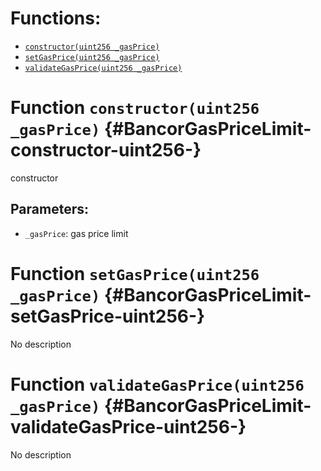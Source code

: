 

# Functions:
- [`constructor(uint256 _gasPrice)`](#BancorGasPriceLimit-constructor-uint256-)
- [`setGasPrice(uint256 _gasPrice)`](#BancorGasPriceLimit-setGasPrice-uint256-)
- [`validateGasPrice(uint256 _gasPrice)`](#BancorGasPriceLimit-validateGasPrice-uint256-)


# Function `constructor(uint256 _gasPrice)` {#BancorGasPriceLimit-constructor-uint256-}
constructor

## Parameters:
- `_gasPrice`:    gas price limit
# Function `setGasPrice(uint256 _gasPrice)` {#BancorGasPriceLimit-setGasPrice-uint256-}
No description
# Function `validateGasPrice(uint256 _gasPrice)` {#BancorGasPriceLimit-validateGasPrice-uint256-}
No description

